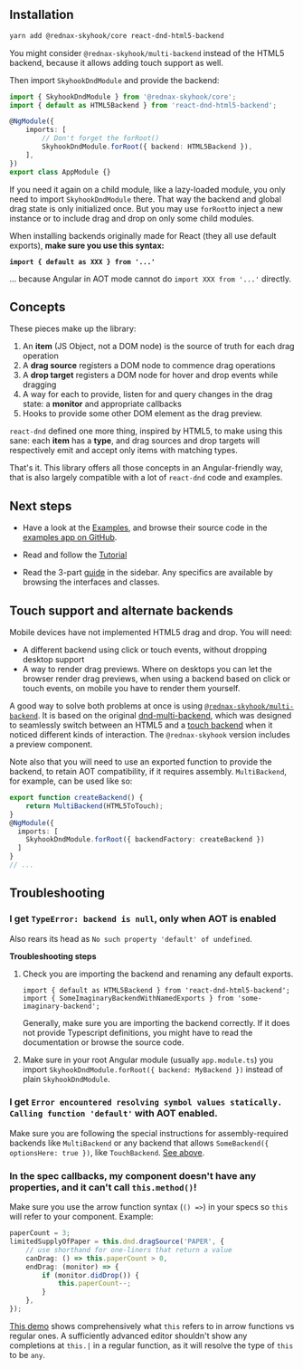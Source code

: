 ## Installation

```sh
yarn add @rednax-skyhook/core react-dnd-html5-backend
```

You might consider `@rednax-skyhook/multi-backend` instead of the HTML5
backend, because it allows adding touch support as well.

Then import `SkyhookDndModule` and provide the backend:

```typescript
import { SkyhookDndModule } from '@rednax-skyhook/core';
import { default as HTML5Backend } from 'react-dnd-html5-backend';

@NgModule({
    imports: [
        // Don't forget the forRoot()
        SkyhookDndModule.forRoot({ backend: HTML5Backend }),
    ],
})
export class AppModule {}
```

If you need it again on a child module, like a lazy-loaded module, you only need
to import `SkyhookDndModule` there. That way the backend and global drag state is only
initialized once. But you may use `forRoot`to inject a new instance or to
include drag and drop on only some child modules.

When installing backends originally made for React (they all use default
exports), **make sure you use this syntax:**

**`import { default as XXX } from '...'`**

... because Angular in AOT mode cannot do `import XXX from '...'`
directly.

## Concepts

These pieces make up the library:

1.  An **item** (JS Object, not a DOM node) is the source of truth for each drag
    operation
2.  A **drag source** registers a DOM node to commence drag operations
3.  A **drop target** registers a DOM node for hover and drop events
    while dragging
4.  A way for each to provide, listen for and query changes in the drag state:
    a **monitor** and appropriate callbacks
5.  Hooks to provide some other DOM element as the drag preview.

`react-dnd` defined one more thing, inspired by HTML5, to make using this sane:
each **item** has a **type**, and drag sources and drop targets will
respectively emit and accept only items with matching types.

That's it. This library offers all those concepts in an Angular-friendly way,
that is also largely compatible with a lot of `react-dnd` code and examples.

## Next steps

-   Have a look at the [Examples](../examples/index.html), and browse their source code in the
    [examples app on GitHub][examples-src].

-   Read and follow the [Tutorial](tutorial.html)

-   Read the 3-part [guide](guide.html) in the sidebar. Any specifics are available by browsing the interfaces and
    classes.

[examples-src]: https://github.com/acb122/-rednax-skyhook/tree/master/packages/examples/src/app/

## Touch support and alternate backends

Mobile devices have not implemented HTML5 drag and drop. You will need:

-   A different backend using click or touch events, without dropping desktop support
-   A way to render drag previews. Where on desktops you
    can let the browser render drag previews, when using a backend based on click
    or touch events, on mobile you have to render them yourself.

A good way to solve both problems at once is using
[`@rednax-skyhook/multi-backend`][skyhook-multi]. It is based on the original
[dnd-multi-backend][dnd-multi-backend], which was designed to seamlessly switch
between an HTML5 and a [touch backend][touch-backend] when it noticed different
kinds of interaction. The `@rednax-skyhook` version includes a preview component.

[skyhook-multi]: ../@rednax-skyhook/multi-backend/

Note also that you will need to use an exported function
to provide the backend, to retain AOT compatibility, if it requires assembly.
`MultiBackend`, for example, can be used like so:

```typescript
export function createBackend() {
    return MultiBackend(HTML5ToTouch);
}
@NgModule({
  imports: [
    SkyhookDndModule.forRoot({ backendFactory: createBackend })
  ]
}
// ...
```

[touch-backend]: https://github.com/yahoo/react-dnd-touch-backend
[dnd-multi-backend]: https://github.com/LouisBrunner/react-dnd-multi-backend

## Troubleshooting

### I get `TypeError: backend is null`, only when AOT is enabled

Also rears its head as `No such property 'default' of undefined`.

**Troubleshooting steps**

1.  Check you are importing the backend and renaming any default exports.

    ```
    import { default as HTML5Backend } from 'react-dnd-html5-backend';
    import { SomeImaginaryBackendWithNamedExports } from 'some-imaginary-backend';
    ```

    Generally, make sure you are importing the backend correctly. If it does not
    provide Typescript definitions, you might have to read the documentation or
    browse the source code.

2.  Make sure in your root Angular module (usually `app.module.ts`) you import
    `SkyhookDndModule.forRoot({ backend: MyBackend })` instead of plain `SkyhookDndModule`.

### I get `Error encountered resolving symbol values statically. Calling function 'default'` with AOT enabled.

Make sure you are following the special instructions for assembly-required backends
like `MultiBackend` or any backend that allows `SomeBackend({ optionsHere: true })`,
like `TouchBackend`. [See above](#touch-support-and-alternate-backends).

### In the spec callbacks, my component doesn't have any properties, and it can't call `this.method()`!

Make sure you use the arrow function syntax (`() =>`) in your specs so `this` will refer to your component. Example:

```typescript
paperCount = 3;
limitedSupplyOfPaper = this.dnd.dragSource('PAPER', {
    // use shorthand for one-liners that return a value
    canDrag: () => this.paperCount > 0,
    endDrag: (monitor) => {
        if (monitor.didDrop()) {
            this.paperCount--;
        }
    },
});
```

[This demo](https://goo.gl/VYQMEs) shows comprehensively what `this` refers to
in arrow functions vs regular ones. A sufficiently advanced editor shouldn't
show any completions at `this.|` in a regular function, as it will resolve the
type of `this` to be `any`.
